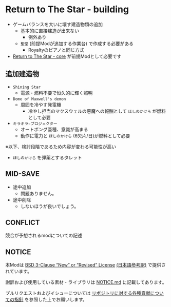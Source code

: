 # Return to The Star - building

- ゲームバランスを大いに壊す建造物類の追加
  - 基本的に直接建造が出来ない
    - 例外あり
  - `聖堂` (前提Modが追加する作業台) で作成する必要がある
    - Royaltyのピアノと同じ方式
- [Return to The Star - core](https://github.com/piet-rian/rtts_core) が前提Modとして必要です

## 追加建造物

- `Shining Star`
  - 電源・燃料不要で恒久的に輝く照明
- `Dome of Maxwell's demon`
  - 周囲を冷やす発電機
    - 冷やし担当のマクスウェルの悪魔への報酬として `ほしのかけら` が燃料として必要
- `キラキラ☆プロジェクター`
  - オートボング亜種、意識が高まる
  - 動作に電力と `ほしのかけら` (6欠片/日)が燃料として必要

※以下、検討段階であるため内容が変わる可能性が高い

- `ほしのかけら` を弾薬とするタレット

## MID-SAVE

- 途中追加
  - 問題ありません。
- 途中削除
  - しないほうが良いでしょう。

## CONFLICT

競合が予想されるmodについての記述

## NOTICE

本Modは [BSD 3-Clause “New” or “Revised” License](LICENSE) [(日本語参考訳)](https://licenses.opensource.jp/BSD-3-Clause/BSD-3-Clause.html) で提供されています。

謝辞および使用している素材・ライブラリは [NOTICE.md](NOTICE.md) に記載してあります。

プルリクエストおよびイシューについては [リポジトリに対する各種貢献についての指針](https://github.com/piet-rian/.github/blob/main/CONTRIBUTING.md) を参照した上でお願いします。
